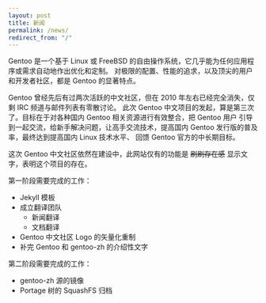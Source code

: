 ```yaml
---
layout: post
title: 新闻
permalink: /news/
redirect_from: "/"
---
```


Gentoo 是一个基于 Linux 或 FreeBSD 的自由操作系统，它几乎能为任何应用程序或需求自动地作出优化和定制。
对极限的配置、性能的追求，以及顶尖的用户和开发者社区，都是 Gentoo 的显著特点。

Gentoo 曾经先后有过两次活跃的中文社区，但在 2010 年左右已经完全消失，仅剩 IRC 频道与邮件列表有零散讨论。
此次 Gentoo 中文项目的发起，算是第三次了。目标在于对各种国内 Gentoo 相关资源进行有效整合，把 Gentoo 用户
引导到一起交流，给新手解决问题，让高手交流技术，提高国内 Gentoo 发行版的普及率，最终达到提高国内 Linux 技术水平、
回馈 Gentoo 官方的中长期目标。

这次 Gentoo 中文社区依然在建设中，此网站仅有的功能是 <del>刷刷存在感</del> 显示文字，表明这个项目的存在。

第一阶段需要完成的工作：

* Jekyll 模板
* 成立翻译团队
  - 新闻翻译
  - 文档翻译
* Gentoo 中文社区 Logo 的矢量化重制
* 补完 Gentoo 和 gentoo-zh 的介绍性文字

第二阶段需要完成的工作：

* gentoo-zh 源的镜像
* Portage 树的 SquashFS 归档
